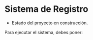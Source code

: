 <h1> Sistema de Registro</h1>

- Estado del proyecto en construcción.

Para ejecutar el sistema, debes poner: 

```npm install react´´´
